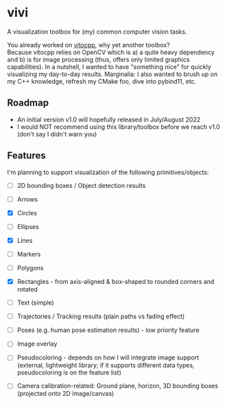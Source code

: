 # vivi
A visualization toolbox for (my) common computer vision tasks.

You already worked on [vitocpp](https://github.com/snototter/vitocpp), why yet another toolbox?  
Because vitocpp relies on OpenCV which is a) a quite heavy dependency and b) is for image processing (thus, offers only limited graphics capabilities).
In a nutshell, I wanted to have "something nice" for quickly visualizing my day-to-day results.
Marginalia: I also wanted to brush up on my C++ knowledge, refresh my CMake foo, dive into pybind11, etc.


## Roadmap
* An initial version v1.0 will hopefully released in July/August 2022
* I would NOT recommend using this library/toolbox before we reach v1.0 (don't say I didn't warn you)


## Features
I'm planning to support visualization of the following primitives/objects:
* [ ] 2D bounding boxes / Object detection results
* [ ] Arrows
* [x] Circles
* [ ] Ellipses
* [x] Lines
* [ ] Markers
* [ ] Polygons
* [x] Rectangles - from axis-aligned & box-shaped to rounded corners and rotated
* [ ] Text (simple)
* [ ] Trajectories / Tracking results (plain paths vs fading effect)
* [ ] Poses (e.g. human pose estimation results) - low priority feature
* [ ] Image overlay
* [ ] Pseudocoloring - depends on how I will integrate image support (external, lightweight library; if it supports different data types, pseudocoloring is on the feature list)
* [ ] Camera calibration-related: Ground plane, horizon, 3D bounding boxes (projected onto 2D image/canvas)

